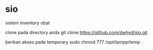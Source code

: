 # sio
sistem inventory obat

clone pada directory anda
git clone https://github.com/dwhyd/sio.git

berikan akses pada temporary
sudo chmod 777 /opt/lampp/temp
